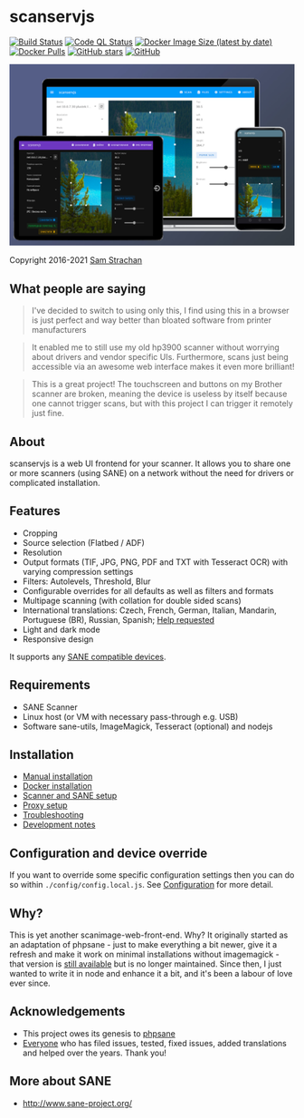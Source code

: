 # scanservjs

[![Build Status](https://img.shields.io/github/workflow/status/sbs20/scanservjs/NodeCI?style=for-the-badge)](https://github.com/sbs20/scanservjs/actions)
[![Code QL Status](https://img.shields.io/github/workflow/status/sbs20/scanservjs/CodeQL?label=CodeQL&style=for-the-badge)](https://github.com/sbs20/scanservjs/actions)
[![Docker Image Size (latest by date)](https://img.shields.io/docker/image-size/sbs20/scanservjs?style=for-the-badge)](https://hub.docker.com/r/sbs20/scanservjs)
[![Docker Pulls](https://img.shields.io/docker/pulls/sbs20/scanservjs?style=for-the-badge)](https://hub.docker.com/r/sbs20/scanservjs)
[![GitHub stars](https://img.shields.io/github/stars/sbs20/scanservjs?label=Github%20stars&style=for-the-badge)](https://github.com/sbs20/scanservjs)
[![GitHub](https://img.shields.io/github/license/sbs20/scanservjs?style=for-the-badge)](https://github.com/sbs20/scanservjs/blob/master/LICENSE.md)

![screenshot](https://github.com/sbs20/scanservjs/raw/master/docs/screen0.jpg)

Copyright 2016-2021 [Sam Strachan](https://github.com/sbs20)

## What people are saying

> I've decided to switch to using only this, I find using this in a browser is
> just perfect and way better than bloated software from printer manufacturers


> It enabled me to still use my old hp3900 scanner without worrying about
> drivers and vendor specific UIs. Furthermore, scans just being accessible via
> an awesome web interface makes it even more brilliant!


> This is a great project! The touchscreen and buttons on my Brother scanner are
> broken, meaning the device is useless by itself because one cannot trigger
> scans, but with this project I can trigger it remotely just fine.

## About

scanservjs is a web UI frontend for your scanner. It allows you to share one or
more scanners (using SANE) on a network without the need for drivers or
complicated installation.

## Features

* Cropping
* Source selection (Flatbed / ADF)
* Resolution
* Output formats (TIF, JPG, PNG, PDF and TXT with Tesseract OCR) with varying
  compression settings
* Filters: Autolevels, Threshold, Blur
* Configurable overrides for all defaults as well as filters and formats
* Multipage scanning (with collation for double sided scans)
* International translations: Czech, French, German, Italian, Mandarin,
  Portuguese (BR), Russian, Spanish;
  [Help requested](https://github.com/sbs20/scanservjs/issues/154)
* Light and dark mode
* Responsive design

It supports any
[SANE compatible devices](http://www.sane-project.org/sane-supported-devices.html).

## Requirements

* SANE Scanner
* Linux host (or VM with necessary pass-through e.g. USB)
* Software sane-utils, ImageMagick, Tesseract (optional) and nodejs

## Installation

* [Manual installation](docs/install.md)
* [Docker installation](docs/docker.md)
* [Scanner and SANE setup](docs/sane.md)
* [Proxy setup](docs/proxy.md)
* [Troubleshooting](docs/troubleshooting.md)
* [Development notes](docs/development.md)

## Configuration and device override

If you want to override some specific configuration settings then you can do so
within `./config/config.local.js`. See [Configuration](docs/config.md) for more
detail.

## Why?

This is yet another scanimage-web-front-end. Why? It originally started as an
adaptation of phpsane - just to make everything a bit newer, give it a refresh
and make it work on minimal installations without imagemagick - that version is
[still available](https://github.com/sbs20/scanserv) but is no longer
maintained. Since then, I just wanted to write it in node and enhance it a bit,
and it's been a labour of love ever since.

## Acknowledgements

 * This project owes its genesis to
   [phpsane](http://sourceforge.net/projects/phpsane/)
 * [Everyone](https://github.com/sbs20/scanservjs/graphs/contributors) who has
   filed issues, tested, fixed issues, added translations and helped over the
   years. Thank you!

## More about SANE

 * http://www.sane-project.org/
